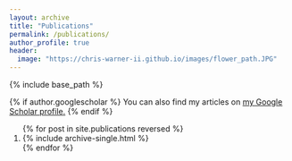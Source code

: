```yaml
---
layout: archive
title: "Publications"
permalink: /publications/
author_profile: true
header:
  image: "https://chris-warner-ii.github.io/images/flower_path.JPG"
---
```


{% include base_path %}

{% if author.googlescholar %}
  You can also find my articles on <u><a href="{{author.googlescholar}}">my Google Scholar profile</a>.</u>
{% endif %}

<ol>{% for post in site.publications reversed %}
  <li>{% include archive-single.html %}</li>
{% endfor %}</ol>
